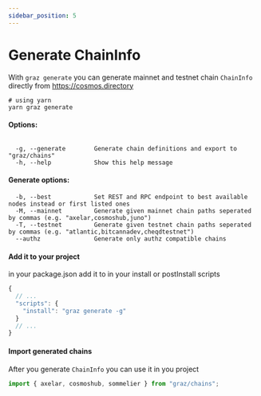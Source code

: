 ```yaml
---
sidebar_position: 5
---
```


# Generate ChainInfo

With `graz generate` you can generate mainnet and testnet chain `ChainInfo` directly from https://cosmos.directory

```shell
# using yarn
yarn graz generate
```

#### Options:

```shell

  -g, --generate        Generate chain definitions and export to "graz/chains"
  -h, --help            Show this help message
```

#### Generate options:

```shell
  -b, --best            Set REST and RPC endpoint to best available nodes instead or first listed ones
  -M, --mainnet         Generate given mainnet chain paths seperated by commas (e.g. "axelar,cosmoshub,juno")
  -T, --testnet         Generate given testnet chain paths seperated by commas (e.g. "atlantic,bitcannadev,cheqdtestnet")
  --authz               Generate only authz compatible chains

```

#### Add it to your project

in your package.json add it to in your install or postInstall scripts

```ts
{
  // ...
  "scripts": {
    "install": "graz generate -g"
  }
  // ...
}
```

#### Import generated chains

After you generate `ChainInfo` you can use it in you project

```ts
import { axelar, cosmoshub, sommelier } from "graz/chains";
```

